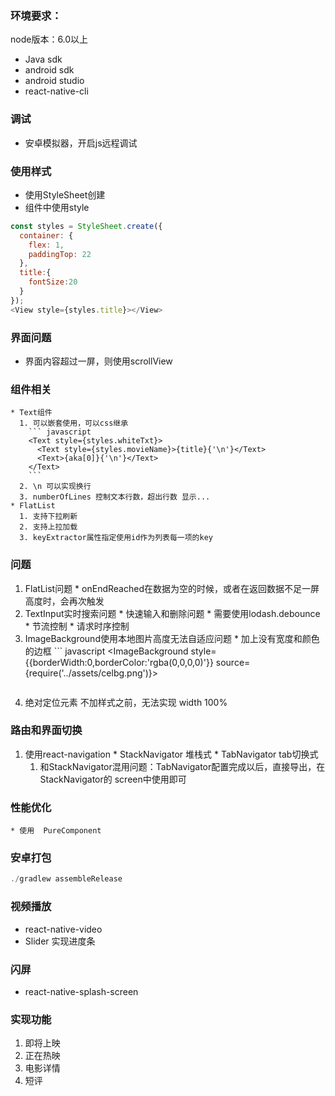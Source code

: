 ### 环境要求：
  node版本：6.0以上
  * Java sdk
  * android sdk
  * android studio
  * react-native-cli

### 调试
  * 安卓模拟器，开启js远程调试
### 使用样式
  * 使用StyleSheet创建
  * 组件中使用style
  ``` javascript
  const styles = StyleSheet.create({
    container: {
      flex: 1,
      paddingTop: 22
    },
    title:{
      fontSize:20
    }
  });
  <View style={styles.title}></View>
  ```

### 界面问题
  * 界面内容超过一屏，则使用scrollView

### 组件相关
    * Text组件
      1. 可以嵌套使用，可以css继承
        ``` javascript
        <Text style={styles.whiteTxt}>
          <Text style={styles.movieName}>{title}{'\n'}</Text>
          <Text>{aka[0]}{'\n'}</Text>
        </Text>
        ```
      2. \n 可以实现换行
      3. numberOfLines 控制文本行数，超出行数 显示...
    * FlatList
      1. 支持下拉刷新
      2. 支持上拉加载
      3. keyExtractor属性指定使用id作为列表每一项的key

### 问题
  1. FlatList问题
    * onEndReached在数据为空的时候，或者在返回数据不足一屏高度时，会再次触发
  2. TextInput实时搜索问题
    * 快速输入和删除问题
    * 需要使用lodash.debounce
    * 节流控制
    * 请求时序控制
  3. ImageBackground使用本地图片高度无法自适应问题
    * 加上没有宽度和颜色的边框
    ``` javascript
     <ImageBackground
     style={{borderWidth:0,borderColor:'rgba(0,0,0,0)'}}
     source={require('../assets/celbg.png')}>
     </ImageBackground>
     ```
  4. 绝对定位元素 不加样式之前，无法实现 width 100%
### 路由和界面切换
  1. 使用react-navigation
    * StackNavigator 堆栈式
    * TabNavigator tab切换式
      1. 和StackNavigator混用问题：TabNavigator配置完成以后，直接导出，在StackNavigator的 screen中使用即可
### 性能优化
    * 使用  PureComponent

### 安卓打包
   ``` javascript
   ./gradlew assembleRelease
   ```
### 视频播放
  * react-native-video
  * Slider 实现进度条
### 闪屏
  * react-native-splash-screen
### 实现功能
  1. 即将上映
  2. 正在热映
  3. 电影详情
  4. 短评
